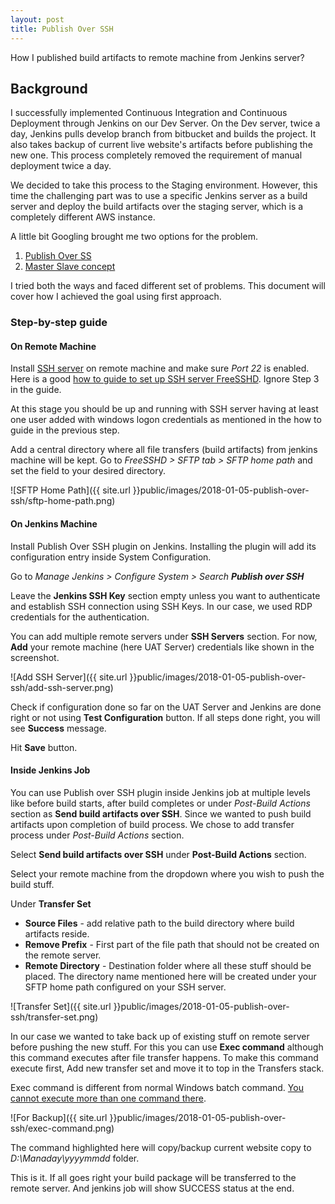 ```yaml
---
layout: post
title: Publish Over SSH
---
```

How I published build artifacts to remote machine from Jenkins server?
<!--more-->

## Background
I successfully implemented Continuous Integration and Continuous Deployment through Jenkins on our Dev Server. On the Dev server, twice a day, Jenkins pulls develop branch from bitbucket and builds the project. It also takes backup of current live website's artifacts before publishing the new one. This process completely removed the requirement of manual deployment twice a day.

We decided to take this process to the Staging environment. However, this time the challenging part was to use a specific Jenkins server as a build server and deploy the build artifacts over the staging server, which is a completely different AWS instance.

A little bit Googling brought me two options for the problem.

1. [Publish Over SS](https://wiki.jenkins.io/display/JENKINS/Publish+Over+SSH+Plugin)
2. [Master Slave concept](https://wiki.jenkins.io/display/JENKINS/Distributed+builds)

I tried both the ways and faced different set of problems. This document will cover how I achieved the goal using first approach.

### Step-by-step guide

#### On Remote Machine

Install [SSH server](http://www.freesshd.com/index.php?ctt=download) on remote machine and make sure *Port 22* is enabled. Here is a good [how to guide to set up SSH server FreeSSHD](http://johnklann.com/how-to-setup-a-ssh-server-on-windows/). Ignore Step 3 in the guide.

At this stage you should be up and running with SSH server having at least one user added with windows logon credentials as mentioned in the how to guide in the previous step.

Add a central directory where all file transfers (build artifacts) from jenkins machine will be kept. Go to *FreeSSHD > SFTP tab > SFTP home path* and set the field to your desired directory.

![SFTP Home Path]({{ site.url }}public/images/2018-01-05-publish-over-ssh/sftp-home-path.png)

#### On Jenkins Machine

Install Publish Over SSH plugin on Jenkins. Installing the plugin will add its configuration entry inside System Configuration.

Go to *Manage Jenkins > Configure System > Search **Publish over SSH***

Leave the **Jenkins SSH Key** section empty unless you want to authenticate and establish SSH connection using SSH Keys. In our case, we used RDP credentials for the authentication.

You can add multiple remote servers under **SSH Servers** section. For now, **Add** your remote machine (here UAT Server) credentials like shown in the screenshot.

![Add SSH Server]({{ site.url }}public/images/2018-01-05-publish-over-ssh/add-ssh-server.png)

Check if configuration done so far on the UAT Server and Jenkins are done right or not using **Test Configuration** button. If all steps done right, you will see **Success** message.

Hit **Save** button.

#### Inside Jenkins Job

You can use Publish over SSH plugin inside Jenkins job at multiple levels like before build starts, after build completes or under *Post-Build Actions* section as **Send build artifacts over SSH**. Since we wanted to push build artifacts upon completion of build process. We chose to add transfer process under *Post-Build Actions* section.

Select **Send build artifacts over SSH** under **Post-Build Actions** section.

Select your remote machine from the dropdown where you wish to push the build stuff.

Under **Transfer Set**

* **Source Files** - add relative path to the build directory where build artifacts reside.
* **Remove Prefix** - First part of the file path that should not be created on the remote server.
* **Remote Directory** - Destination folder where all these stuff should be placed. The directory name mentioned here will be created under your SFTP home path configured on your SSH server.

![Transfer Set]({{ site.url }}public/images/2018-01-05-publish-over-ssh/transfer-set.png)

In our case we wanted to take back up of existing stuff on remote server before pushing the new stuff. For this you can use **Exec command** although this command executes after file transfer happens. To make this command execute first, Add new transfer set and move it to top in the Transfers stack.

Exec command is different from normal Windows batch command. [You cannot execute more than one command there](https://issues.jenkins-ci.org/browse/JENKINS-17809).

![For Backup]({{ site.url }}public/images/2018-01-05-publish-over-ssh/exec-command.png)

The command highlighted here will copy/backup current website copy to *D:\Manaday\yyyymmdd* folder.

This is it. If all goes right your build package will be transferred to the remote server. And jenkins job will show SUCCESS status at the end.